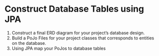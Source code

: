 # Construct Database Tables using JPA

1.	Construct a final ERD diagram for your project’s database design.
2.	Build a PoJo Files for your project classes that corresponds to entities on the database.
3.	Using JPA map your PoJos to database tables
